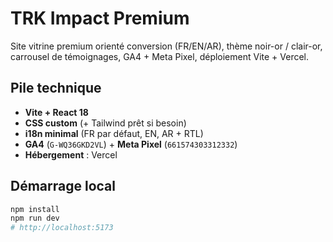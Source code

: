 # TRK Impact Premium

Site vitrine premium orienté conversion (FR/EN/AR), thème noir-or / clair-or, carrousel de témoignages, GA4 + Meta Pixel, déploiement Vite + Vercel.

## Pile technique
- **Vite + React 18**
- **CSS custom** (+ Tailwind prêt si besoin)
- **i18n minimal** (FR par défaut, EN, AR + RTL)
- **GA4** (`G-WQ36GKD2VL`) + **Meta Pixel** (`661574303312332`)
- **Hébergement** : Vercel

## Démarrage local
```bash
npm install
npm run dev
# http://localhost:5173
